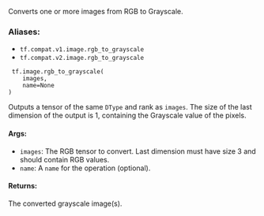 Converts one or more images from RGB to Grayscale.
### Aliases:
- `tf.compat.v1.image.rgb_to_grayscale`
- `tf.compat.v2.image.rgb_to_grayscale`

```
 tf.image.rgb_to_grayscale(
    images,
    name=None
)
```
Outputs a tensor of the same `DType` and rank as `images`. The size of the last dimension of the output is 1, containing the Grayscale value of the pixels.
#### Args:
- `images`: The RGB tensor to convert. Last dimension must have size 3 and should contain RGB values.
- `name`: A `name` for the operation (optional).
#### Returns:
The converted grayscale image(s).
